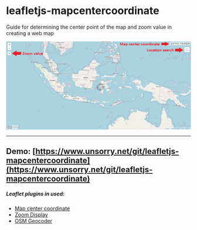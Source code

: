 # leafletjs-mapcentercoordinate
Guide for determining the center point of the map and zoom value in creating a web map

![preview](preview.png)

---
 Demo: [https://www.unsorry.net/git/leafletjs-mapcentercoordinate](https://www.unsorry.net/git/leafletjs-mapcentercoordinate)
---

##### Leaflet plugins in used:
- [Map center coordinate](https://github.com/xguaita/Leaflet.MapCenterCoord)
- [Zoom Display](https://github.com/azavea/Leaflet.zoomdisplay)
- [OSM Geocoder](https://github.com/k4r573n/leaflet-control-osm-geocoder)